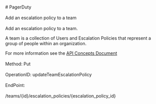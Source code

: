 <br>#     PagerDuty</br>
<br>Add an escalation policy to a team</br>
<br>Add an escalation policy to a team.

A team is a collection of Users and Escalation Policies that represent a group of people within an organization.

For more information see the [API Concepts Document](../../docs/CONCEPTS.md#teams)
</br>
<br>Method: Put</br>
<br>OperationID: updateTeamEscalationPolicy</br>
<br>EndPoint:</br>
<br>/teams/{id}/escalation_policies/{escalation_policy_id}</br>
